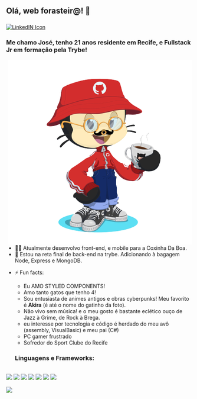 ## Olá, web forasteir@! 🤙 <a target="_blank" href="https://www.linkedin.com/in/moraisgabri/">
  <img align="middle" alt="LinkedIN Icon" width="40px" src="https://www.flaticon.com/svg/vstatic/svg/174/174857.svg?token=exp=1620608718~hmac=8aeaed4251aa49ac73b9f3c05e2510bf" />
</a>

### Me chamo José, tenho 21 anos residente em Recife, e Fullstack Jr em formação pela Trybe! <br>
<p>
<img align="right" alt="me as octocat" width="500px" src="https://github.com/moraisgabri/moraisgabri/blob/main/myocto.png?raw=true" />

- 🧑‍💻 Atualmente desenvolvo front-end, e mobile para a Coxinha Da Boa.
- 🧠 Estou na reta final de back-end na trybe. Adicionando à bagagem Node, Express e MongoDB.
* ⚡ Fun facts:
  * Eu AMO STYLED COMPONENTS! 
  * Amo tanto gatos que tenho 4!
  * Sou entusiasta de animes antigos e obras cyberpunks! Meu favorito é __Akira__ (é até o nome do gatinho da foto).
  * Não vivo sem música! e o meu gosto é bastante eclético ouço de Jazz à Grime, de Rock à Brega.
  * eu interesse por tecnologia e código é herdado do meu avô (assembly, VisualBasic) e meu pai (C#)
  * PC gamer frustrado
  * Sofredor do Sport Clube do Recife
  
  ### Linguagens e Frameworks: 
<p>
</br>
  <img width="60" src="https://pics.freeicons.io/uploads/icons/png/20167174151551942641-512.png" />
  <img width="60" src="https://pics.freeicons.io/uploads/icons/png/21088442871540553614-512.png" />
  <img width="60" src="https://pics.freeicons.io/uploads/icons/png/14072054271548141949-512.png" />
  <img width="60" src="https://pics.freeicons.io/uploads/icons/png/21337745421536211768-512.png" />
  <img width="60" src="https://pics.freeicons.io/uploads/icons/png/15056343581551942278-512.png" />
  <img width="60" src="https://pics.freeicons.io/uploads/icons/png/1888890291551942128-512.png" />
  <img width="60" src="https://styled-components.com/logo.png" />
</p>
</p>
<img align="center" src="https://github-readme-stats.vercel.app/api?username=moraisgabri&theme=gruvbox&hide=issues&show_icons=true" />

